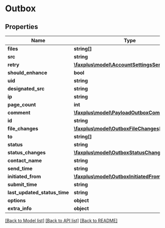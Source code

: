 # Outbox

## Properties
Name | Type | Description | Notes
------------ | ------------- | ------------- | -------------
**files** | **string[]** |  | [optional] 
**src** | **string** |  | [optional] 
**retry** | [**\faxplus\model\AccountSettingsSendFaxRetry**](AccountSettingsSendFaxRetry.md) |  | [optional] 
**should_enhance** | **bool** |  | [optional] 
**uid** | **string** |  | [optional] 
**designated_src** | **string** |  | [optional] 
**ip** | **string** |  | [optional] 
**page_count** | **int** |  | [optional] 
**comment** | [**\faxplus\model\PayloadOutboxComment**](PayloadOutboxComment.md) |  | [optional] 
**id** | **string** |  | [optional] 
**file_changes** | [**\faxplus\model\OutboxFileChanges[]**](OutboxFileChanges.md) |  | [optional] 
**to** | **string[]** |  | [optional] 
**status** | **string** |  | [optional] 
**status_changes** | [**\faxplus\model\OutboxStatusChanges[]**](OutboxStatusChanges.md) |  | [optional] 
**contact_name** | **string** |  | [optional] 
**send_time** | **string** |  | [optional] 
**initiated_from** | [**\faxplus\model\OutboxInitiatedFrom**](OutboxInitiatedFrom.md) |  | [optional] 
**submit_time** | **string** |  | [optional] 
**last_updated_status_time** | **string** |  | [optional] 
**options** | **object** |  | [optional] 
**extra_info** | **object** |  | [optional] 

[[Back to Model list]](../README.md#documentation-for-models) [[Back to API list]](../README.md#documentation-for-api-endpoints) [[Back to README]](../README.md)


